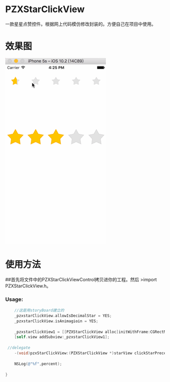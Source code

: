 # PZXStarClickView
一款星星点赞控件。根据网上代码模仿修改封装的。方便自己在项目中使用。
# 效果图
![image](https://github.com/PZXforXcode/PZXStarClickView/blob/master/PZXStarClickView/showDemo.gif)
# 使用方法
##首先将文件中的PZXStarClickViewControl拷贝进你的工程。然后 >import PZXStarClickView.h。
### Usage:
```Objective-C
    //这是用storyBoard建立的
    _pzxstarClickView.allowIsDecimalStar = YES;
    _pzxstarClickView.isAnimagioin = YES;
    
    _pzxstarClickView1 = [[PZXStarClickView alloc]initWithFrame:CGRectMake(0, 200, self.view.bounds.size.width, 57) numberOfStars:5];
    [self.view addSubview:_pzxstarClickView1];
    
 //delegate
    -(void)pzxStarClickView:(PZXStarClickView *)starView clickStarPrecent:(CGFloat)percent{
    
    NSLog(@"%f",percent);
    
}
```
